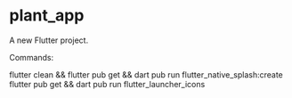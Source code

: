 # plant_app

A new Flutter project.

Commands:

flutter clean && flutter pub get && dart pub run flutter_native_splash:create
flutter pub get && dart pub run flutter_launcher_icons
